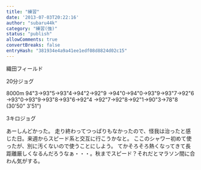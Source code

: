```yaml
---
title: "練習"
date: '2013-07-03T20:22:16'
author: "subaru44k"
category: "練習(強)"
status: "publish"
allowComments: true
convertBreaks: false
entryHash: "381934e4a9a41ee1edf08d8824d02c15"
---
```

織田フィールド

20分ジョグ

8000m
94"3→93"5→93"4→94"2→92"9
→94"0→94"0→93"9→93"7→92"6
→93"0→93"9→93"8→93"6→92"4
→92"7→92"8→92"1→90"3→78"8
(30'50" 3'51")

3キロジョグ

あーしんどかった。
走り終わってつっぱりもなかったので、怪我は治ったと感じた日。来週からスピード系と交互に行こうかなと。
ここのシャワー初めて使ったが、別に汚くないので使うことにしよう。
てかそろそろ熱くなってきて長距離厳しくなるんだろうなぁ・・・。秋までスピード？それだとマラソン間に合わん気がする。
